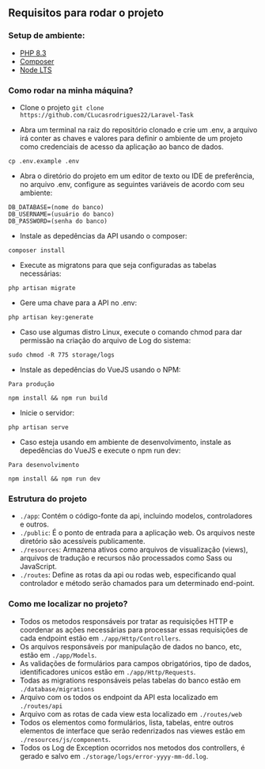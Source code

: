 ## Requisitos para rodar o projeto

### Setup de ambiente:

- [PHP 8.3](https://www.php.net/downloads.php)
- [Composer](https://getcomposer.org/download/)
- [Node LTS](https://nodejs.org/en)


### Como rodar na minha máquina?

- Clone o projeto `git clone https://github.com/CLucasrodrigues22/Laravel-Task`

- Abra um terminal na raiz do repositório clonado e crie um .env, a arquivo irá conter as chaves e valores para definir o ambiente de um projeto como credenciais de acesso da aplicação ao banco de dados.

```
cp .env.example .env
```

- Abra o diretório do projeto em um editor de texto ou IDE de preferência, no arquivo .env, configure as seguintes variáveis de acordo com seu ambiente:

```
DB_DATABASE=(nome do banco)
DB_USERNAME=(usuário do banco)
DB_PASSWORD=(senha do banco)
```

- Instale as depedências da API usando o composer:

```
composer install
```

- Execute as migratons para que seja configuradas as tabelas necessárias:

```
php artisan migrate
```

- Gere uma chave para a API no .env:

```
php artisan key:generate
```

- Caso use algumas distro Linux, execute o comando chmod para dar permissão na criação do arquivo de Log do sistema:

```
sudo chmod -R 775 storage/logs
```

- Instale as depedências do VueJS usando o NPM:

`Para produção`

```
npm install && npm run build 
```

- Inicie o servidor:

```
php artisan serve
```

- Caso esteja usando em ambiente de desenvolvimento, instale as depedências do VueJS e execute o npm run dev:

`Para desenvolvimento`

```
npm install && npm run dev 
```


### Estrutura do projeto

- `./app`: Contém o código-fonte da api, incluindo modelos, controladores e outros.
- `./public`: É o ponto de entrada para a aplicação web. Os arquivos neste diretório são acessíveis publicamente.
- `./resources`: Armazena ativos como arquivos de visualização (views), arquivos de tradução e recursos não processados como Sass ou JavaScript.
- `./routes`: Define as rotas da api ou rodas web, especificando qual controlador e método serão chamados para um determinado end-point.

### Como me localizar no projeto?

- Todos os metodos responsáveis por tratar as requisições HTTP e coordenar as ações necessárias para processar essas requisições de cada endpoint estão em `./app/Http/Controllers`.
- Os arquivos responsáveis por manipulação de dados no banco, etc, estão em `./app/Models`.
- As validações de formulários para campos obrigatórios, tipo de dados, identificadores unicos estão em `./app/Http/Requests`.
- Todas as migrations responsáveis pelas tabelas do banco estão em `./database/migrations`
- Arquivo com os todos os endpoint da API esta localizado em `./routes/api`
- Arquivo com as rotas de cada view esta localizado em `./routes/web`
- Todos os elementos como formulários, lista, tabelas, entre outros elementos de interface que serão redenrizados nas viewes estão em `./resources/js/components`.
- Todos os Log de Exception ocorridos nos metodos dos controllers, é gerado e salvo em `./storage/logs/error-yyyy-mm-dd.log`.